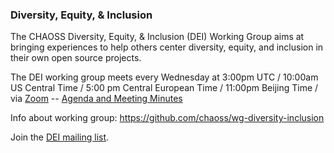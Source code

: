 ### Diversity, Equity, & Inclusion

The CHAOSS Diversity, Equity, & Inclusion (DEI) Working Group aims at bringing experiences to help others center diversity, equity, and inclusion in their own open source projects.

The DEI working group meets every Wednesday at 3:00pm UTC / 10:00am US Central Time / 5:00 pm Central European Time / 11:00pm Beijing Time / via [Zoom](https://zoom.us/j/4998687533) -- [Agenda and Meeting Minutes](https://docs.google.com/document/d/1MzDk84BL7FfHDxbFxJz39M72V2Hfc5Y6oCPhOl6woxo/edit)

Info about working group: https://github.com/chaoss/wg-diversity-inclusion

Join the [DEI mailing list](https://lists.linuxfoundation.org/mailman/listinfo/chaoss-diversity-inclusion).

